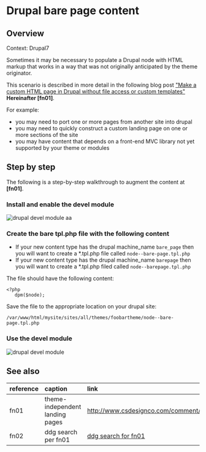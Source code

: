 # Drupal bare page content 


## Overview

Context: Drupal7

Sometimes it may be necessary to populate a Drupal node with HTML markup that works in a way that was not originally anticipated by the theme originator. 

This scenario is described in more detail in the following blog post  ["Make a custom HTML page in Drupal without file access or custom templates"](https://duckduckgo.com/?q=%22Make+a+custom+HTML+page+in+Drupal+without+file+access+or+custom+templates%22) **Hereinafter [fn01]**.

For example:

* you may need to port one or more pages from another site into drupal
* you may need to quickly construct a custom landing page on one or more sections of the site
* you may have content that depends on a front-end MVC library not yet supported by your theme or modules
 

## Step by step

The following is a step-by-step walkthrough to augment the content at **[fn01]**. 

### Install and enable the devel module

![drupal devel module aa](https://cloud.githubusercontent.com/assets/4074354/3652568/33317582-113e-11e4-9352-505eb796874e.png)


### Create the bare tpl.php file with the following content

* If your new content type has the drupal machine_name `bare_page` then you will want to create a *.tpl.php file called `node--bare-page.tpl.php` 
* If your new content type has the drupal machine_name `barepage` then you will want to create a *.tpl.php filed called `node--barepage.tpl.php`

The file should have the following content:

```
<?php
   dpm($node);
```

Save the file to the appropriate location on your drupal site:

```
/var/www/html/mysite/sites/all/themes/foobartheme/node--bare-page.tpl.php
```

### Use the devel module

![drupal devel module](https://cloud.githubusercontent.com/assets/4074354/3652567/30507c1e-113e-11e4-94dd-7c55961fd002.png)

## See also

|reference| caption | link |
|:--------|:---------|:------|
|fn01     | theme-independent landing pages | http://www.csdesignco.com/comment/990 |
|fn02     | ddg search per fn01 | [ddg search for fn01](https://duckduckgo.com/?q=%22Make+a+custom+HTML+page+in+Drupal+without+file+access+or+custom+templates%22) |
